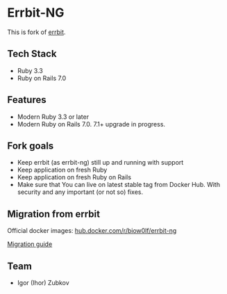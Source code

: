 # Errbit-NG

This is fork of [errbit](https://github.com/errbit/errbit).

## Tech Stack

* Ruby 3.3
* Ruby on Rails 7.0

## Features

* Modern Ruby 3.3 or later
* Modern Ruby on Rails 7.0. 7.1+ upgrade in progress.

## Fork goals

* Keep errbit (as errbit-ng) still up and running with support
* Keep application on fresh Ruby
* Keep application on fresh Ruby on Rails
* Make sure that You can live on latest stable tag from Docker Hub. With security and any important (or not so) fixes.

## Migration from errbit

Official docker images: [hub.docker.com/r/biow0lf/errbit-ng](https://hub.docker.com/r/biow0lf/errbit-ng)

[Migration guide](MIGRATION.md)

## Team

* Igor (Ihor) Zubkov
